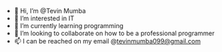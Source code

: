 - 👋 Hi, I’m @Tevin Mumba
- 👀 I’m interested in IT
- 🌱 I’m currently learning programming 
- 💞️ I’m looking to collaborate on how to be a professional programmer
- 📫 I can be reached on my email @tevinmumba099@gmail.com 

<!---
521493611/521493611 is a ✨ special ✨ repository because its `README.md` (this file) appears on your GitHub profile.
You can click the Preview link to take a look at your changes.
--->
